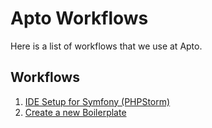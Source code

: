 # Apto Workflows

Here is a list of workflows that we use at Apto.

[//]: # (## Table of Contents)

[//]: # (1. [IDE Setup for Symfony &#40;PHPStorm&#41;]&#40;https://github.com/agaktr/workflows/blob/master/steps/step1.md&#41; )

[//]: # (2. [Clone Apto Library]&#40;https://github.com/agaktr/workflows/blob/master/steps/step2.md&#41; )

[//]: # (3. [Install Dependencies]&#40;https://github.com/agaktr/workflows/blob/master/steps/step3.md&#41; )

[//]: # (4. [Clear Cache]&#40;https://github.com/agaktr/workflows/blob/master/steps/step4.md&#41; )

[//]: # (5. [Upload Project to Github]&#40;https://github.com/agaktr/workflows/blob/master/steps/step5.md&#41; )

[//]: # (6. [Setup the Dev server]&#40;https://github.com/agaktr/workflows/blob/master/steps/step6.md&#41; )

[//]: # (7. [Login to the server via SSH from PHPStorm]&#40;https://github.com/agaktr/workflows/blob/master/steps/step7.md&#41; )

[//]: # (8. [Fetch the project from github via SSH from PHPStorm]&#40;https://github.com/agaktr/workflows/blob/master/steps/step8.md&#41; )

[//]: # (9. [Create CRON job to deploy the dev branch]&#40;https://github.com/agaktr/workflows/blob/master/steps/step9.md&#41; )

[//]: # (10. [Install Dependencies]&#40;https://github.com/agaktr/workflows/blob/master/steps/step10.md&#41; )

[//]: # (11. [Create Webpack Assets]&#40;https://github.com/agaktr/workflows/blob/master/steps/step11.md&#41; )

[//]: # (12. [Configure the .env file]&#40;https://github.com/agaktr/workflows/blob/master/steps/step12.md&#41; )

[//]: # (13. [Create database]&#40;https://github.com/agaktr/workflows/blob/master/steps/step13.md&#41; )

[//]: # (14. [Clear Cache]&#40;https://github.com/agaktr/workflows/blob/master/steps/step14.md&#41; )

## Workflows

1. [IDE Setup for Symfony (PHPStorm)](https://github.com/agaktr/workflows/blob/master/workflows/setup.md) 
2. [Create a new Boilerplate](https://github.com/agaktr/workflows/blob/master/workflows/boilerplate.md) 
